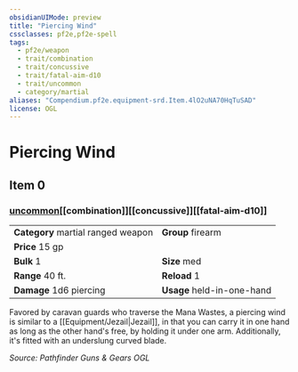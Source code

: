 ```yaml
---
obsidianUIMode: preview
title: "Piercing Wind"
cssclasses: pf2e,pf2e-spell
tags:
  - pf2e/weapon
  - trait/combination
  - trait/concussive
  - trait/fatal-aim-d10
  - trait/uncommon
  - category/martial
aliases: "Compendium.pf2e.equipment-srd.Item.4lO2uNA70HqTuSAD"
license: OGL
---
```

# Piercing Wind
## Item 0
### [uncommon](uncommon "Uncommon Rarity Trait")[[combination]][[concussive]][[fatal-aim-d10]]

|  |  |
| -- | -- |
| **Category** martial ranged weapon | **Group** firearm |
| **Price** 15 gp |  |
| **Bulk** 1 | **Size** med |
|**Range** 40 ft.| **Reload** 1|
| **Damage** 1d6 piercing  | **Usage** held-in-one-hand |



Favored by caravan guards who traverse the Mana Wastes, a piercing wind is similar to a [[Equipment/Jezail|Jezail]], in that you can carry it in one hand as long as the other hand's free, by holding it under one arm. Additionally, it's fitted with an underslung curved blade.

*Source: Pathfinder Guns & Gears*
*OGL*